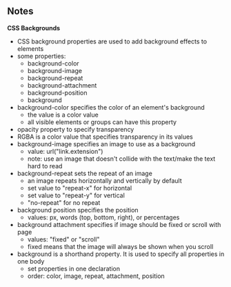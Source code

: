 ## Notes
**CSS Backgrounds**
- CSS background properties are used to add background effects to elements
- some properties:
    - background-color
    - background-image
    - background-repeat
    - background-attachment
    - background-position
    - background
- background-color specifies the color of an element's background
    - the value is a color value
    - all visible elements or groups can have this property
- opacity property to specify transparency
- RGBA is a color value that specifies transparency in its values
- background-image specifies an image to use as a background
    - value: url("link.extension")
    - note: use an image that doesn't collide with the text/make the text hard to read
- background-repeat sets the repeat of an image
    - an image repeats horizontally and vertically by default
    - set value to "repeat-x" for horizontal
    - set value to "repeat-y" for vertical
    - "no-repeat" for no repeat
- background position specifies the position
    - values: px, words (top, bottom, right), or percentages
- background attachment specifies if image should be fixed or scroll with page
    - values: "fixed" or "scroll"
    - fixed means that the image will always be shown when you scroll
- background is a shorthand property. It is used to specify all properties in one body
    - set properties in one declaration
    - order: color, image, repeat, attachment, position